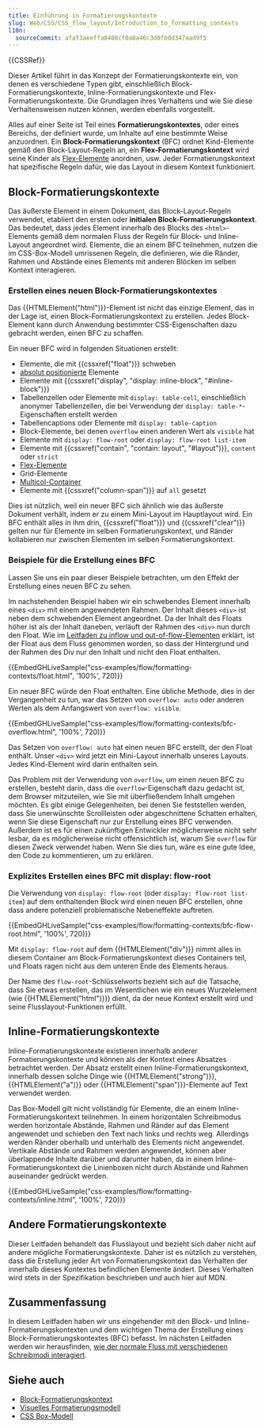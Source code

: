 ```yaml
---
title: Einführung in Formatierungskontexte
slug: Web/CSS/CSS_flow_layout/Introduction_to_formatting_contexts
l10n:
  sourceCommit: afaf3aeeffa8408cf0a8a46c3d8fb0d347aad9f5
---
```


{{CSSRef}}

Dieser Artikel führt in das Konzept der Formatierungskontexte ein, von denen es verschiedene Typen gibt, einschließlich Block-Formatierungskontexte, Inline-Formatierungskontexte und Flex-Formatierungskontexte. Die Grundlagen ihres Verhaltens und wie Sie diese Verhaltensweisen nutzen können, werden ebenfalls vorgestellt.

Alles auf einer Seite ist Teil eines **Formatierungskontextes**, oder eines Bereichs, der definiert wurde, um Inhalte auf eine bestimmte Weise anzuordnen. Ein **Block-Formatierungskontext** (BFC) ordnet Kind-Elemente gemäß den Block-Layout-Regeln an, ein **Flex-Formatierungskontext** wird seine Kinder als [Flex-Elemente](/de/docs/Glossary/flex_item) anordnen, usw. Jeder Formatierungskontext hat spezifische Regeln dafür, wie das Layout in diesem Kontext funktioniert.

## Block-Formatierungskontexte

Das äußerste Element in einem Dokument, das Block-Layout-Regeln verwendet, etabliert den ersten oder **initialen Block-Formatierungskontext**. Das bedeutet, dass jedes Element innerhalb des Blocks des `<html>`-Elements gemäß dem normalen Fluss der Regeln für Block- und Inline-Layout angeordnet wird. Elemente, die an einem BFC teilnehmen, nutzen die im CSS-Box-Modell umrissenen Regeln, die definieren, wie die Ränder, Rahmen und Abstände eines Elements mit anderen Blöcken im selben Kontext interagieren.

### Erstellen eines neuen Block-Formatierungskontextes

Das {{HTMLElement("html")}}-Element ist nicht das einzige Element, das in der Lage ist, einen Block-Formatierungskontext zu erstellen. Jedes Block-Element kann durch Anwendung bestimmter CSS-Eigenschaften dazu gebracht werden, einen BFC zu schaffen.

Ein neuer BFC wird in folgenden Situationen erstellt:

- Elemente, die mit {{cssxref("float")}} schweben
- [absolut positionierte](/de/docs/Web/CSS/position#types_of_positioning) Elemente
- Elemente mit {{cssxref("display", "display: inline-block", "#inline-block")}}
- Tabellenzellen oder Elemente mit `display: table-cell`, einschließlich anonymer Tabellenzellen, die bei Verwendung der `display: table-*`-Eigenschaften erstellt werden
- Tabellencaptions oder Elemente mit `display: table-caption`
- Block-Elemente, bei denen `overflow` einen anderen Wert als `visible` hat
- Elemente mit `display: flow-root` oder `display: flow-root list-item`
- Elemente mit {{cssxref("contain", "contain: layout", "#layout")}}, `content` oder `strict`
- [Flex-Elemente](/de/docs/Glossary/flex_item)
- Grid-Elemente
- [Multicol-Container](/de/docs/Web/CSS/CSS_multicol_layout/Basic_concepts)
- Elemente mit {{cssxref("column-span")}} auf `all` gesetzt

Dies ist nützlich, weil ein neuer BFC sich ähnlich wie das äußerste Dokument verhält, indem er zu einem Mini-Layout im Hauptlayout wird. Ein BFC enthält alles in ihm drin, {{cssxref("float")}} und {{cssxref("clear")}} gelten nur für Elemente im selben Formatierungskontext, und Ränder kollabieren nur zwischen Elementen im selben Formatierungskontext.

### Beispiele für die Erstellung eines BFC

Lassen Sie uns ein paar dieser Beispiele betrachten, um den Effekt der Erstellung eines neuen BFC zu sehen.

Im nachstehenden Beispiel haben wir ein schwebendes Element innerhalb eines `<div>` mit einem angewendeten Rahmen. Der Inhalt dieses `<div>` ist neben dem schwebenden Element angeordnet. Da der Inhalt des Floats höher ist als der Inhalt daneben, verläuft der Rahmen des `<div>` nun durch den Float. Wie im [Leitfaden zu inflow und out-of-flow-Elementen](/de/docs/Web/CSS/CSS_flow_layout/In_flow_and_out_of_flow) erklärt, ist der Float aus dem Fluss genommen worden, so dass der Hintergrund und der Rahmen des Div nur den Inhalt und nicht den Float enthalten.

{{EmbedGHLiveSample("css-examples/flow/formatting-contexts/float.html", '100%', 720)}}

Ein neuer BFC würde den Float enthalten. Eine übliche Methode, dies in der Vergangenheit zu tun, war das Setzen von `overflow: auto` oder anderen Werten als dem Anfangswert von `overflow: visible`.

{{EmbedGHLiveSample("css-examples/flow/formatting-contexts/bfc-overflow.html", '100%', 720)}}

Das Setzen von `overflow: auto` hat einen neuen BFC erstellt, der den Float enthält. Unser `<div>` wird jetzt ein Mini-Layout innerhalb unseres Layouts. Jedes Kind-Element wird darin enthalten sein.

Das Problem mit der Verwendung von `overflow`, um einen neuen BFC zu erstellen, besteht darin, dass die `overflow`-Eigenschaft dazu gedacht ist, dem Browser mitzuteilen, wie Sie mit überfließendem Inhalt umgehen möchten. Es gibt einige Gelegenheiten, bei denen Sie feststellen werden, dass Sie unerwünschte Scrollleisten oder abgeschnittene Schatten erhalten, wenn Sie diese Eigenschaft nur zur Erstellung eines BFC verwenden. Außerdem ist es für einen zukünftigen Entwickler möglicherweise nicht sehr lesbar, da es möglicherweise nicht offensichtlich ist, warum Sie `overflow` für diesen Zweck verwendet haben. Wenn Sie dies tun, wäre es eine gute Idee, den Code zu kommentieren, um zu erklären.

### Explizites Erstellen eines BFC mit display: flow-root

Die Verwendung von `display: flow-root` (oder `display: flow-root list-item`) auf dem enthaltenden Block wird einen neuen BFC erstellen, ohne dass andere potenziell problematische Nebeneffekte auftreten.

{{EmbedGHLiveSample("css-examples/flow/formatting-contexts/bfc-flow-root.html", '100%', 720)}}

Mit `display: flow-root` auf dem {{HTMLElement("div")}} nimmt alles in diesem Container am Block-Formatierungskontext dieses Containers teil, und Floats ragen nicht aus dem unteren Ende des Elements heraus.

Der Name des `flow-root`-Schlüsselworts bezieht sich auf die Tatsache, dass Sie etwas erstellen, das im Wesentlichen wie ein neues Wurzelelement (wie {{HTMLElement("html")}}) dient, da der neue Kontext erstellt wird und seine Flusslayout-Funktionen erfüllt.

## Inline-Formatierungskontexte

Inline-Formatierungskontexte existieren innerhalb anderer Formatierungskontexte und können als der Kontext eines Absatzes betrachtet werden. Der Absatz erstellt einen Inline-Formatierungskontext, innerhalb dessen solche Dinge wie {{HTMLElement("strong")}}, {{HTMLElement("a")}} oder {{HTMLElement("span")}}-Elemente auf Text verwendet werden.

Das Box-Modell gilt nicht vollständig für Elemente, die an einem Inline-Formatierungskontext teilnehmen. In einem horizontalen Schreibmodus werden horizontale Abstände, Rahmen und Ränder auf das Element angewendet und schieben den Text nach links und rechts weg. Allerdings werden Ränder oberhalb und unterhalb des Elements nicht angewendet. Vertikale Abstände und Rahmen werden angewendet, können aber überlappende Inhalte darüber und darunter haben, da in einem Inline-Formatierungskontext die Linienboxen nicht durch Abstände und Rahmen auseinander gedrückt werden.

{{EmbedGHLiveSample("css-examples/flow/formatting-contexts/inline.html", '100%', 720)}}

## Andere Formatierungskontexte

Dieser Leitfaden behandelt das Flusslayout und bezieht sich daher nicht auf andere mögliche Formatierungskontexte. Daher ist es nützlich zu verstehen, dass die Erstellung jeder Art von Formatierungskontext das Verhalten der innerhalb dieses Kontextes befindlichen Elemente ändert. Dieses Verhalten wird stets in der Spezifikation beschrieben und auch hier auf MDN.

## Zusammenfassung

In diesem Leitfaden haben wir uns eingehender mit den Block- und Inline-Formatierungskontexten und dem wichtigen Thema der Erstellung eines Block-Formatierungskontextes (BFC) befasst. Im nächsten Leitfaden werden wir herausfinden, [wie der normale Fluss mit verschiedenen Schreibmodi interagiert](/de/docs/Web/CSS/CSS_flow_layout/Flow_layout_and_writing_modes).

## Siehe auch

- [Block-Formatierungskontext](/de/docs/Web/CSS/CSS_display/Block_formatting_context)
- [Visuelles Formatierungsmodell](/de/docs/Web/CSS/Visual_formatting_model)
- [CSS Box-Modell](/de/docs/Web/CSS/CSS_box_model)
